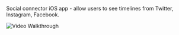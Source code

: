 Social connector iOS app - allow users to see timelines from Twitter, Instagram, Facebook.

![Video Walkthrough](walkthrough.gif)
